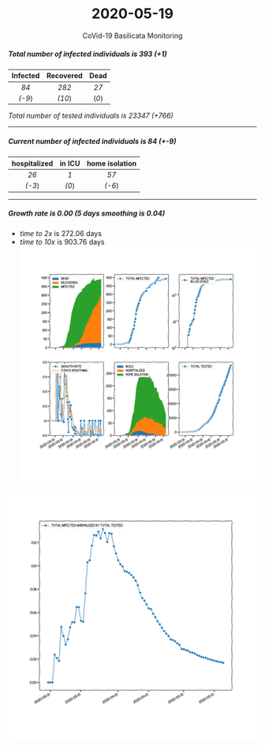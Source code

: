 <div align='center'>

# 2020-05-19
CoVid-19 Basilicata Monitoring
</div>

##### Total number of infected individuals is 393 (+1)
Infected | Recovered | Dead
:---: | :---: | :---:
*84* | *282* | *27*
*(-9*) | *(10*) | (*0*)

*Total number of tested individuals is 23347 (+766)*
***
##### Current number of infected individuals is 84 (+-9)
hospitalized | in ICU | home isolation
:---: | :---: | :---:
*26* |*1* |*57*
*(-3*) |*(0*) |*(-6*)
***
##### Growth rate is 0.00 (5 days smoothing is 0.04)
- *time to 2x* is 272.06 days
- *time to 10x* is 903.76 days
![stats][stats]

![infected_normalized][infected_normalized]

[stats]: stats_Basilicata.png
[infected_normalized]: infected_normalized_Basilicata.png
